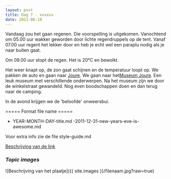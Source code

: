```yaml
---
layout: post
title: Dag 7 - xxxxxx
date: 2021-06-18
---
```

Vandaag zou het gaan regenen. Die voorspelling is uitgekomen. Vanochtend om 05.00 uur wakker geworden door lichte regendruppels op de tent. Vanaf 07.00 uur regent het lekker door en heb je echt wel een paraplu nodig als je naar buiten gaat.  

Om 09.00 uur stopt de regen. Het is 20°C en bewolkt.  

Het weer knapt op, de zon gaat schijnen en de temperatuur loopt op.  We pakken de auto en gaan naar [Joure](https://nl.m.wikipedia.org/wiki/Joure). We gaan naar het[Museum Joure](https://www.museumjoure.nl/). Een leuk museum met verschillende onderwerpen. Na het museum zijn we door de winkelstraat gewandeld. Nog even boodschappen doen en dan terug naar de camping.  

In de avond krijgen we de 'beloofde' onweersbui. 



===== Format file name =====
- YEAR-MONTH-DAY-title.md
-2011-12-31-new-years-eve-is-awesome.md

Voor extra info zie de file style-guide.md  

[Beschrijving van de link](http://example.com)  


### *Topic images*  

![Beschrijving van het plaatje]({{ site.images }}/filenaam.jpg?raw=true)

